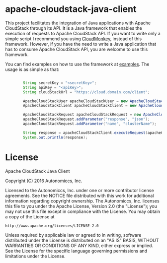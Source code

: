# apache-cloudstack-java-client
This project facilitates the integration of Java applications with Apache CloudStack through its API. It is a Java framework that enables the execution of requests to Apache CloudStack API. If you want to write only a simple script I recommend you using <a href="https://github.com/apache/cloudstack-cloudmonkey">CloudMonkey</a>, instead of this framework. However, if you have the need to write a Java application that has to consume Apache CloudStack API, you are welcome to use this framework.
 
You can find examples on how to use the framework at <a href="https://github.com/Autonomiccs/apache-cloudstack-java-client/tree/master/samples/apache-cloudstack-client-examples">examples</a>. The usage is as simple as that:

```java

        String secretKey = "<secretKey>";
        String apiKey = "<apiKey>";
        String cloudStackUrl = "https://cloud.domain.com/client";

        ApacheCloudStackUser apacheCloudStackUser = new ApacheCloudStackUser(secretKey, apiKey);
        ApacheCloudStackClient apacheCloudStackClient = new ApacheCloudStackClient(cloudStackUrl, apacheCloudStackUser);

        ApacheCloudStackRequest apacheCloudStackRequest = new ApacheCloudStackRequest("listClusters");
        apacheCloudStackRequest.addParameter("response", "json");
        apacheCloudStackRequest.addParameter("name", "clusterName");

        String response = apacheCloudStackClient.executeRequest(apacheCloudStackRequest);
        System.out.println(response);
```

# License
 Apache CloudStack Java Client
 
 Copyright (C) 2016 Autonomiccs, Inc.

 Licensed to the Autonomiccs, Inc. under one
 or more contributor license agreements.  See the NOTICE file
 distributed with this work for additional information
 regarding copyright ownership. The Autonomiccs, Inc. licenses this file
 to you under the Apache License, Version 2.0 (the
 "License"); you may not use this file except in compliance
 with the License.  You may obtain a copy of the License at

    http://www.apache.org/licenses/LICENSE-2.0

 Unless required by applicable law or agreed to in writing,
 software distributed under the License is distributed on an
 "AS IS" BASIS, WITHOUT WARRANTIES OR CONDITIONS OF ANY
 KIND, either express or implied.  See the License for the
 specific language governing permissions and limitations
 under the License.
